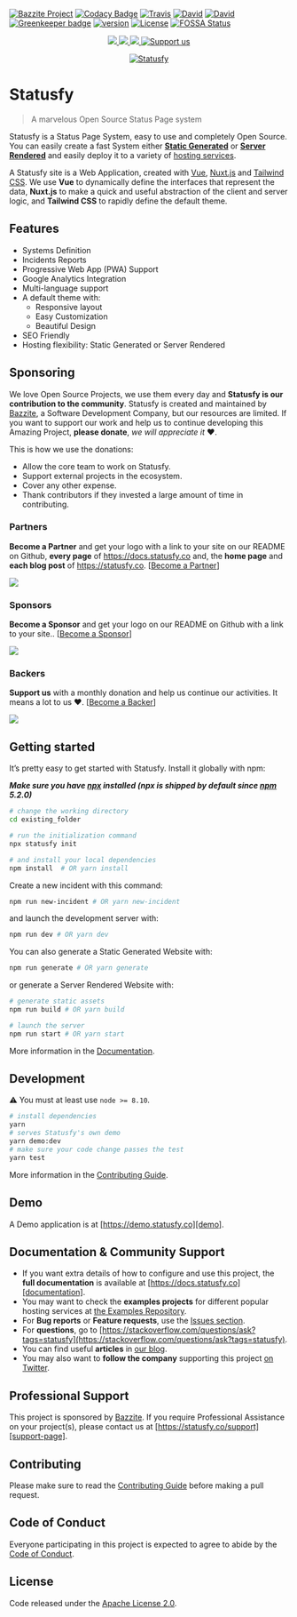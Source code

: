 [![Bazzite Project](https://img.shields.io/badge/Bazzite-project-blue.svg)](https://statusfy.co)
[![Codacy Badge](https://api.codacy.com/project/badge/Grade/afb1b57affaa4f5d8fcaac5c0beee5c0)](https://www.codacy.com/app/bazzite/statusfy?utm_source=github.com&utm_medium=referral&utm_content=bazzite/statusfy&utm_campaign=Badge_Grade)
[![Travis](https://img.shields.io/travis/bazzite/statusfy.svg)](https://travis-ci.org/bazzite/statusfy)
[![David](https://img.shields.io/david/bazzite/statusfy.svg)](https://david-dm.org/bazzite/statusfy)
[![David](https://img.shields.io/david/dev/bazzite/statusfy.svg)](https://david-dm.org/bazzite/statusfy?type=dev)
[![Greenkeeper badge](https://badges.greenkeeper.io/bazzite/statusfy.svg)](https://greenkeeper.io/)
[![version](https://img.shields.io/npm/v/statusfy.svg)](https://www.npmjs.com/package/statusfy)
[![License](https://img.shields.io/github/license/bazzite/statusfy.svg)][license-page]
[![FOSSA Status](https://app.fossa.io/api/projects/git%2Bgithub.com%2Fbazzite%2Fstatusfy.svg?type=shield)](https://app.fossa.io/projects/git%2Bgithub.com%2Fbazzite%2Fstatusfy?ref=badge_shield)

<p align="center">
  <a href="#partners" alt="Partner on Open Collective">
    <img src="https://opencollective.com/statusfy/tiers/partners/badge.svg" />
  </a>
  <a href="#sponsors" alt="Sponsors on Open Collective">
    <img src="https://opencollective.com/statusfy/tiers/sponsors/badge.svg" />
  </a>
  <a href="#backers" alt="Backers on Open Collective">
    <img src="https://opencollective.com/statusfy/tiers/backers/badge.svg" />
  </a>
  <a href="https://bazzite.xyz/StatusfyOpenCollective">
    <img src="https://img.shields.io/badge/Support%20us-Open%20Collective-0366d6.svg" alt="Support us">
  </a>
</p>


<p align="center">
  <a href="https://statusfy.co?utm_source=github&utm_medium=readme&utm_campaign=statusfy" target="_blank">
    <img src="https://raw.githubusercontent.com/bazzite/statusfy/develop/packages/docs/src/.vuepress/public/assets/img/statusfy-home-en.png" alt="Statusfy" />
  </a>
</p>

# Statusfy

> A marvelous Open Source Status Page system

Statusfy is a Status Page System, easy to use and completely Open Source. You can easily create a fast System either [**Static Generated**](https://docs.statusfy.co/guide/architecture.html#static-generated) or [**Server Rendered**](https://docs.statusfy.co/guide/architecture.html#server-rendered) and easily deploy it to a variety of [hosting services](https://docs.statusfy.co/guide/deploy.html).

A Statusfy site is a Web Application, created with [Vue][vue], [Nuxt.js][nuxt] and [Tailwind CSS][tailwindcss]. We use **Vue** to dynamically define the interfaces that represent the data, **Nuxt.js** to make a quick and useful abstraction of the client and server logic, and **Tailwind CSS** to rapidly define the default theme.


## Features

- Systems Definition
- Incidents Reports
- Progressive Web App (PWA) Support
- Google Analytics Integration
- Multi-language support
- A default theme with:
  - Responsive layout
  - Easy Customization
  - Beautiful Design 
- SEO Friendly
- Hosting flexibility: Static Generated or Server Rendered

## Sponsoring

We love Open Source Projects, we use them every day and **Statusfy is our contribution to the community**. Statusfy is created and maintained by [Bazzite][bazzite-website], a Software Development Company, but our resources are limited. If you want to support our work and help us to continue developing this Amazing Project, **please donate**, *we will appreciate it* ❤️.

This is how we use the donations:

- Allow the core team to work on Statusfy.
- Support external projects in the ecosystem.
- Cover any other expense.
- Thank contributors if they invested a large amount of time in contributing.

### Partners

**Become a Partner** and get your logo with a link to your site on our README on Github, **every page** of https://docs.statusfy.co and, the **home page** and **each blog post** of https://statusfy.co. [[Become a Partner][opencollective-contribute]]

<a href="https://opencollective.com/statusfy#contributors">
  <img src="https://opencollective.com/statusfy/tiers/partners.svg?avatarHeight=96&width=890&button=false" />
</a>

### Sponsors

**Become a Sponsor** and get your logo on our README on Github with a link to your site.. [[Become a Sponsor][opencollective-contribute]]

<a href="https://opencollective.com/statusfy#contributors"><img src="https://opencollective.com/statusfy/tiers/sponsors.svg?avatarHeight=74&width=890&button=false" /></a>

### Backers

**Support us** with a monthly donation and help us continue our activities. It means a lot to us ❤️. [[Become a Backer][opencollective-contribute]]

<a href="https://opencollective.com/statusfy#contributors">
  <img src="https://opencollective.com/statusfy/tiers/backers.svg?width=890&button=false" />
</a>

## Getting started

It’s pretty easy to get started with Statusfy. Install it globally with npm:

***Make sure you have [npx][npx] installed (npx is shipped by default since [npm][npm] 5.2.0)***

``` bash
# change the working directory
cd existing_folder

# run the initialization command
npx statusfy init

# and install your local dependencies
npm install  # OR yarn install
```

Create a new incident with this command:

``` bash
npm run new-incident # OR yarn new-incident
```

and launch the development server with:

``` bash
npm run dev # OR yarn dev
```

You can also generate a Static Generated Website with:

``` bash
npm run generate # OR yarn generate
```

or generate a Server Rendered Website with:

``` bash
# generate static assets
npm run build # OR yarn build

# launch the server
npm run start # OR yarn start
```

More information in the [Documentation][documentation].

## Development

:warning: You must at least use `node >= 8.10`.

``` bash
# install dependencies
yarn
# serves Statusfy's own demo
yarn demo:dev 
# make sure your code change passes the test
yarn test
```

More information in the [Contributing Guide][contributing].

## Demo

A Demo application is at [https://demo.statusfy.co][demo].

## Documentation & Community Support

- If you want extra details of how to configure and use this project, the **full documentation** is available at [https://docs.statusfy.co][documentation].
- You may want to check the **examples projects** for different popular hosting services at [the Examples Repository][examples].
- For **Bug reports** or **Feature requests**, use the [Issues section][issues].
- For **questions**, go to [https://stackoverflow.com/questions/ask?tags=statusfy](https://stackoverflow.com/questions/ask?tags=statusfy).
- You can find useful **articles** in [our blog][statusfy-blog].
- You may also want to **follow the company** supporting this project [on Twitter][twitter].

## Professional Support

This project is sponsored by [Bazzite][bazzite-website]. If you require Professional Assistance on your project(s), please contact us at [https://statusfy.co/support][support-page].

## Contributing

Please make sure to read the [Contributing Guide][contributing] before making a pull request.

## Code of Conduct

Everyone participating in this project is expected to agree to abide by the [Code of Conduct][code-of-conduct].

## License

Code released under the [Apache License 2.0][license-page].

[examples]: https://github.com/bazzite/statusfy-examples
[demo]: https://demo.statusfy.co?utm_source=github&utm_medium=readme&utm_campaign=statusfy
[documentation]: https://docs.statusfy.co?utm_source=github&utm_medium=readme&utm_campaign=statusfy
[contributing]: https://github.com/bazzite/statusfy/blob/develop/CONTRIBUTING.md
[code-of-conduct]: https://www.bazzite.com/open-source/code-of-conduct?utm_source=github&utm_medium=readme&utm_campaign=statusfy
[issues]: https://github.com/bazzite/statusfy/issues
[twitter]: https://bazzite.xyz/Twitter
[bazzite-website]: https://www.bazzite.com?utm_source=github&utm_medium=readme&utm_campaign=statusfy
[support-page]: https://statusfy.co/support?utm_source=github&utm_medium=readme&utm_campaign=statusfy
[statusfy-blog]: https://statusfy.co/blog?utm_source=github&utm_medium=readme&utm_campaign=statusfy
[license-page]: https://github.com/bazzite/statusfy/blob/develop/LICENSE
[vue]: http://vuejs.org/
[nuxt]: https://nuxtjs.org/
[tailwindcss]: https://tailwindcss.com/
[npx]: https://www.npmjs.com/package/npx
[npm]: https://www.npmjs.com/get-npm
[opencollective-contribute]: https://bazzite.xyz/StatusfyOpenCollective#contribute
